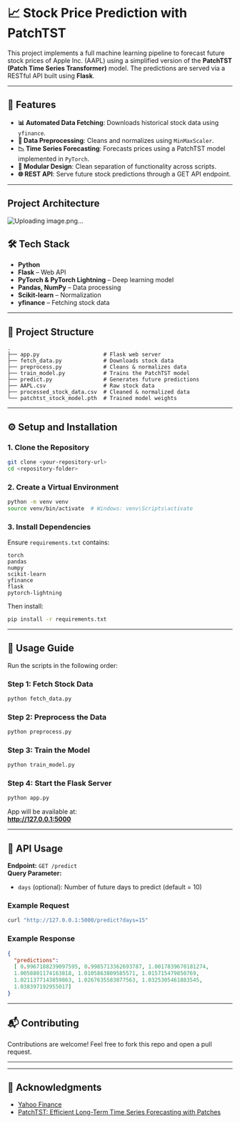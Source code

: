 
# 📈 Stock Price Prediction with PatchTST

This project implements a full machine learning pipeline to forecast future stock prices of Apple Inc. (AAPL) using a simplified version of the **PatchTST (Patch Time Series Transformer)** model. The predictions are served via a RESTful API built using **Flask**.

---

## 🚀 Features

- **📊 Automated Data Fetching**: Downloads historical stock data using `yfinance`.
- **🔧 Data Preprocessing**: Cleans and normalizes using `MinMaxScaler`.
- **📉 Time Series Forecasting**: Forecasts prices using a PatchTST model implemented in `PyTorch`.
- **🔁 Modular Design**: Clean separation of functionality across scripts.
- **🌐 REST API**: Serve future stock predictions through a GET API endpoint.

---
## Project Architecture
![Uploading image.png…]()

## 🛠️ Tech Stack

- **Python**
- **Flask** – Web API
- **PyTorch & PyTorch Lightning** – Deep learning model
- **Pandas, NumPy** – Data processing
- **Scikit-learn** – Normalization
- **yfinance** – Fetching stock data

---

## 📁 Project Structure

```
.
├── app.py                    # Flask web server
├── fetch_data.py             # Downloads stock data
├── preprocess.py             # Cleans & normalizes data
├── train_model.py            # Trains the PatchTST model
├── predict.py                # Generates future predictions
├── AAPL.csv                  # Raw stock data
├── processed_stock_data.csv  # Cleaned & normalized data
└── patchtst_stock_model.pth  # Trained model weights
```

---

## ⚙️ Setup and Installation

### 1. Clone the Repository
```bash
git clone <your-repository-url>
cd <repository-folder>
```

### 2. Create a Virtual Environment
```bash
python -m venv venv
source venv/bin/activate  # Windows: venv\Scripts\activate
```

### 3. Install Dependencies

Ensure `requirements.txt` contains:
```
torch
pandas
numpy
scikit-learn
yfinance
flask
pytorch-lightning
```

Then install:
```bash
pip install -r requirements.txt
```

---

## 🧪 Usage Guide

Run the scripts in the following order:

###  Step 1: Fetch Stock Data
```bash
python fetch_data.py
```

###  Step 2: Preprocess the Data
```bash
python preprocess.py
```

###  Step 3: Train the Model
```bash
python train_model.py
```

###  Step 4: Start the Flask Server
```bash
python app.py
```

App will be available at:  
**http://127.0.0.1:5000**

---

## 🔮 API Usage

**Endpoint:** `GET /predict`  
**Query Parameter:**
- `days` (optional): Number of future days to predict (default = 10)

### Example Request
```bash
curl "http://127.0.0.1:5000/predict?days=15"
```

### Example Response
```json
{
  "predictions":
  [ 0.9967188239097595, 0.9985713362693787, 1.0017839670181274, 
  1.0058801174163818, 1.0105863809585571, 1.015715479850769, 
  1.0211377143859863, 1.0267635583877563, 1.0325305461883545, 
  1.038397192955017] 
}
```

---

## 📬 Contributing

Contributions are welcome! Feel free to fork this repo and open a pull request.

---


---

## 🙏 Acknowledgments

- [Yahoo Finance](https://finance.yahoo.com/)
- [PatchTST: Efficient Long-Term Time Series Forecasting with Patches](https://arxiv.org/abs/2211.14730)

